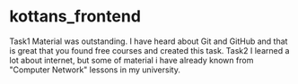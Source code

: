 # kottans_frontend
Task1
Material was outstanding. I have heard about Git and GitHub and that is great that you found free courses and created this task.
Task2
I learned a lot about internet, but some of material i have already known from "Computer Network" lessons in my university.
